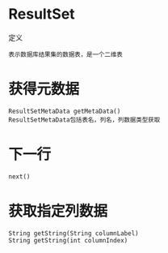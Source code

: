 
# ResultSet

定义

	表示数据库结果集的数据表，是一个二维表

# 获得元数据

	ResultSetMetaData getMetaData()
	ResultSetMetaData包括表名，列名，列数据类型获取
	
# 下一行

	next()
	
	
# 获取指定列数据

	String getString(String columnLabel)
	String getString(int columnIndex)


